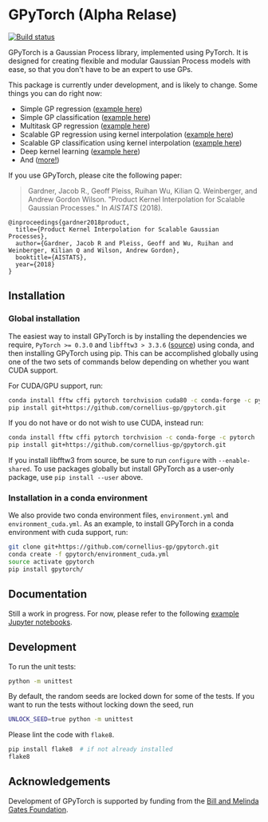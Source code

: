 # GPyTorch (Alpha Relase)
[![Build status](https://travis-ci.org/cornellius-gp/gpytorch.svg?branch=master)](https://travis-ci.org/cornellius-gp/gpytorch)

GPyTorch is a Gaussian Process library, implemented using PyTorch.
It is designed for creating flexible and modular Gaussian Process models with ease,
so that you don't have to be an expert to use GPs.

This package is currently under development, and is likely to change.
Some things you can do right now:

- Simple GP regression ([example here](https://nbviewer.jupyter.org/github/cornellius-gp/gpytorch/blob/master/examples/simple_gp_regression.ipynb))
- Simple GP classification ([example here](https://nbviewer.jupyter.org/github/cornellius-gp/gpytorch/blob/master/examples/simple_gp_classification.ipynb))
- Multitask GP regression ([example here](https://nbviewer.jupyter.org/github/cornellius-gp/gpytorch/blob/master/examples/multitask_gp_regression.ipynb))
- Scalable GP regression using kernel interpolation ([example here](https://nbviewer.jupyter.org/github/cornellius-gp/gpytorch/blob/master/examples/kissgp_gp_regression.ipynb))
- Scalable GP classification using kernel interpolation ([example here](https://nbviewer.jupyter.org/github/cornellius-gp/gpytorch/blob/master/examples/kissgp_gp_classification.ipynb))
- Deep kernel learning ([example here](https://nbviewer.jupyter.org/github/cornellius-gp/gpytorch/blob/master/examples/dkl_mnist.ipynb))
- And ([more!](http://github.com/cornellius-gp/gpytorch/blob/master/examples))

If you use GPyTorch, please cite the following paper:
> Gardner, Jacob R., Geoff Pleiss, Ruihan Wu, Kilian Q. Weinberger, and Andrew Gordon Wilson. "Product Kernel Interpolation for Scalable Gaussian Processes." In *AISTATS* (2018).
```
@inproceedings{gardner2018product,
  title={Product Kernel Interpolation for Scalable Gaussian Processes},
  author={Gardner, Jacob R and Pleiss, Geoff and Wu, Ruihan and Weinberger, Kilian Q and Wilson, Andrew Gordon},
  booktitle={AISTATS},
  year={2018}
}
```

## Installation

### Global installation

The easiest way to install GPyTorch is by installing the dependencies we require, `PyTorch >= 0.3.0` and `libfftw3 > 3.3.6` ([source](http://www.fftw.org/download.html)) using conda, and then installing 
GPyTorch using pip. This can be accomplished globally using one of the two sets of commands below depending on whether you want CUDA support.

For CUDA/GPU support, run:
```bash
conda install fftw cffi pytorch torchvision cuda80 -c conda-forge -c pytorch
pip install git+https://github.com/cornellius-gp/gpytorch.git
```

If you do not have or do not wish to use CUDA, instead run:
```bash
conda install fftw cffi pytorch torchvision -c conda-forge -c pytorch
pip install git+https://github.com/cornellius-gp/gpytorch.git
```

If you install libfftw3 from source, be sure to run `configure` with `--enable-shared`. To use packages globally but install GPyTorch as a user-only package, use `pip install --user` above.

### Installation in a conda environment

We also provide two conda environment files, `environment.yml` and `environment_cuda.yml`. As an example, to install GPyTorch in a conda environment with cuda support, run:

```bash
git clone git+https://github.com/cornellius-gp/gpytorch.git
conda create -f gpytorch/environment_cuda.yml
source activate gpytorch
pip install gpytorch/
```

## Documentation

Still a work in progress. For now, please refer to the following [example Jupyter notebooks](https://github.com/cornellius-gp/gpytorch/tree/master/examples/).


## Development

To run the unit tests:
```bash
python -m unittest
```

By default, the random seeds are locked down for some of the tests.
If you want to run the tests without locking down the seed, run
```bash
UNLOCK_SEED=true python -m unittest
```


Please lint the code with `flake8`.
```bash
pip install flake8  # if not already installed
flake8
```

## Acknowledgements
Development of GPyTorch is supported by funding from the [Bill and Melinda Gates Foundation](https://www.gatesfoundation.org/).
